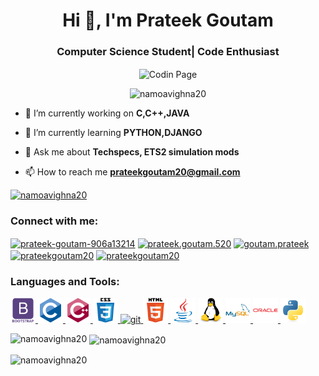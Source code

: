 <h1 align="center">Hi 👋, I'm Prateek Goutam</h1>
<h3 align="center">Computer Science Student| Code Enthusiast</h3>

<p align="center"> 
<img align="center" alt="Codin Page" src="https://media.giphy.com/media/qdf1QyvxipVh6/giphy.gif"/>
</p>

<p align="center"> <img src="https://komarev.com/ghpvc/?username=namoavighna20&label=Profile%20views&color=0e75b6&style=flat" alt="namoavighna20" /> </p>



- 🔭 I’m currently working on **C,C++,JAVA**

- 🌱 I’m currently learning **PYTHON,DJANGO**

- 💬 Ask me about **Techspecs, ETS2 simulation mods**

- 📫 How to reach me **prateekgoutam20@gmail.com**

<p align="left"> <a href="https://github.com/ryo-ma/github-profile-trophy"><img src="https://github-profile-trophy.vercel.app/?username=namoavighna20" alt="namoavighna20" /></a> </p>

<h3 align="left">Connect with me:</h3>
<p align="left">
<a href="https://linkedin.com/in/prateek-goutam-906a13214" target="blank"><img align="center" src="https://raw.githubusercontent.com/rahuldkjain/github-profile-readme-generator/master/src/images/icons/Social/linked-in-alt.svg" alt="prateek-goutam-906a13214" height="30" width="40" /></a>
<a href="https://fb.com/prateek.goutam.520" target="blank"><img align="center" src="https://raw.githubusercontent.com/rahuldkjain/github-profile-readme-generator/master/src/images/icons/Social/facebook.svg" alt="prateek.goutam.520" height="30" width="40" /></a>
<a href="https://instagram.com/goutam.prateek" target="blank"><img align="center" src="https://raw.githubusercontent.com/rahuldkjain/github-profile-readme-generator/master/src/images/icons/Social/instagram.svg" alt="goutam.prateek" height="30" width="40" /></a>
<a href="https://www.hackerrank.com/prateekgoutam20" target="blank"><img align="center" src="https://raw.githubusercontent.com/rahuldkjain/github-profile-readme-generator/master/src/images/icons/Social/hackerrank.svg" alt="prateekgoutam20" height="30" width="40" /></a>
<a href="https://auth.geeksforgeeks.org/user/prateekgoutam20" target="blank"><img align="center" src="https://raw.githubusercontent.com/rahuldkjain/github-profile-readme-generator/master/src/images/icons/Social/geeks-for-geeks.svg" alt="prateekgoutam20" height="30" width="40" /></a>
</p>

<h3 align="left">Languages and Tools:</h3>
<p align="left"> <a href="https://getbootstrap.com" target="_blank"> <img src="https://raw.githubusercontent.com/devicons/devicon/master/icons/bootstrap/bootstrap-plain-wordmark.svg" alt="bootstrap" width="40" height="40"/> </a> <a href="https://www.cprogramming.com/" target="_blank"> <img src="https://raw.githubusercontent.com/devicons/devicon/master/icons/c/c-original.svg" alt="c" width="40" height="40"/> </a> <a href="https://www.w3schools.com/cpp/" target="_blank"> <img src="https://raw.githubusercontent.com/devicons/devicon/master/icons/cplusplus/cplusplus-original.svg" alt="cplusplus" width="40" height="40"/> </a> <a href="https://www.w3schools.com/css/" target="_blank"> <img src="https://raw.githubusercontent.com/devicons/devicon/master/icons/css3/css3-original-wordmark.svg" alt="css3" width="40" height="40"/> </a> <a href="https://git-scm.com/" target="_blank"> <img src="https://www.vectorlogo.zone/logos/git-scm/git-scm-icon.svg" alt="git" width="40" height="40"/> </a> <a href="https://www.w3.org/html/" target="_blank"> <img src="https://raw.githubusercontent.com/devicons/devicon/master/icons/html5/html5-original-wordmark.svg" alt="html5" width="40" height="40"/> </a> <a href="https://www.java.com" target="_blank"> <img src="https://raw.githubusercontent.com/devicons/devicon/master/icons/java/java-original.svg" alt="java" width="40" height="40"/> </a> <a href="https://www.linux.org/" target="_blank"> <img src="https://raw.githubusercontent.com/devicons/devicon/master/icons/linux/linux-original.svg" alt="linux" width="40" height="40"/> </a> <a href="https://www.mysql.com/" target="_blank"> <img src="https://raw.githubusercontent.com/devicons/devicon/master/icons/mysql/mysql-original-wordmark.svg" alt="mysql" width="40" height="40"/> </a> <a href="https://www.oracle.com/" target="_blank"> <img src="https://raw.githubusercontent.com/devicons/devicon/master/icons/oracle/oracle-original.svg" alt="oracle" width="40" height="40"/> </a> <a href="https://www.python.org" target="_blank"> <img src="https://raw.githubusercontent.com/devicons/devicon/master/icons/python/python-original.svg" alt="python" width="40" height="40"/> </a> </p>

<p><img align="left" src="https://github-readme-stats.vercel.app/api/top-langs?username=namoavighna20&show_icons=true&locale=en&layout=compact" alt="namoavighna20" /></p>

<p>&nbsp;<img align="center" src="https://github-readme-stats.vercel.app/api?username=namoavighna20&show_icons=true&locale=en" alt="namoavighna20" /></p>

<p><img align="center" src="https://github-readme-streak-stats.herokuapp.com/?user=namoavighna20&" alt="namoavighna20" /></p>
